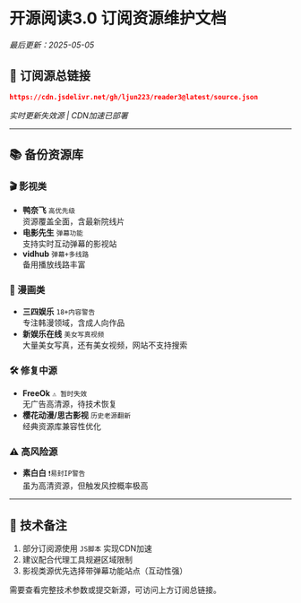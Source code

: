 
# 开源阅读3.0 订阅资源维护文档  
_最后更新：2025-05-05_

## 🔄 订阅源总链接  
```json
https://cdn.jsdelivr.net/gh/ljun223/reader3@latest/source.json
```
*实时更新失效源 | CDN加速已部署*

---

## 📚 备份资源库  

### 🎬 影视类  
- **鸭奈飞** `高优先级`  
  资源覆盖全面，含最新院线片  
- **电影先生** `弹幕功能`  
  支持实时互动弹幕的影视站  
- **vidhub** `弹幕+多线路`  
  备用播放线路丰富  

### 🎨 漫画类  
- **三四娱乐** `18+内容警告`  
  专注韩漫领域，含成人向作品 
- **新娱乐在线** `美女写真视频`  
  大量美女写真，还有美女视频，网站不支持搜索  
### 🛠 修复中源  
- **FreeOk** `⚠️ 暂时失效`  
  无广告高清源，待技术恢复  
- **樱花动漫/思古影视** `历史老源翻新`  
  经典资源库兼容性优化  

### ⚠️ 高风险源  
- **素白白** `❗️易封IP警告`  
  虽为高清资源，但触发风控概率极高  

---

## 📌 技术备注  
1. 部分订阅源使用 `JS脚本` 实现CDN加速  
2. 建议配合代理工具规避区域限制  
3. 影视类源优先选择带弹幕功能站点（互动性强）  

需要查看完整技术参数或提交新源，可访问上方订阅总链接。